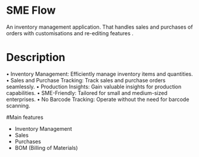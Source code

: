 # SME Flow

An inventory management application.
That handles sales and purchases of orders with customisations and re-editing features .

# Description

•	Inventory Management: Efficiently manage inventory items and quantities.
•	Sales and Purchase Tracking: Track sales and purchase orders seamlessly.
•	Production Insights: Gain valuable insights for production capabilities.
•	SME-Friendly: Tailored for small and medium-sized enterprises.
•	No Barcode Tracking: Operate without the need for barcode scanning.


#Main features 

- Inventory Management 
- Sales 
- Purchases 
- BOM (Billing of Materials)
